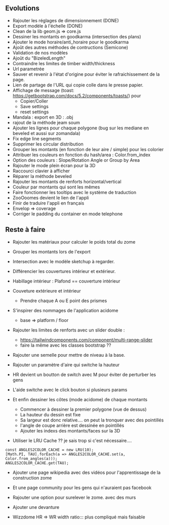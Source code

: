 ## Evolutions

* Rajouter les réglages de dimensionnement (DONE)
* Export modèle à l'échelle (DONE)
* Clean de la lib geom.js => core.js
* Dessiner les montants en  goodkarma (intersection des plans)
* Ajouter le mode horaire/anti_horaire pour le goodkarma
* Ajoût des autres méthodes de contructions (Semicone)
* Validation de nos modèles
* Ajoût du "BizeledLength" 
* Contraindre les limites de timber width/thickness
* Url parametrée
* Sauver et revenir à l'état d'origine pour éviter le rafraichissement de la page.
* Lien de partage de l'URL qui copie colle dans le presse papier.
* Affichage de message (toast: https://getbootstrap.com/docs/5.2/components/toasts/) pour
  * Copier/Coller
  * Save settings
  * reset settings
* Mandala : export en 3D : .obj
* rajout de la méthode jeam soum 
* Ajouter les lignes pour chaque polygone (bug sur les mediane en beveled et aussi sur zomandala)
* Fix edge line segments
* Supprimer les circular distribution
* Grouper les montants (en fonction de leur aire / simple) pour les colorier
* Attribuer les couleurs en fonction du hash/area : Color.from_index
* Option des couleurs : Slope/Rotation Angle or Group by Area
* Rajouter le mode plein écran pour la 3D
* Raccourci clavier à afficher
* Réparer la méthode beveled 
* Rajouter les montants de renforts horizontal/vertical
* Couleur par montants qui sont les mêmes
* Faire fonctionner les tooltips avec le système de traduction
* ZooOoomes devient le lien de l'appli
* Finir de traduire l'appli en français
* Envelop => coverage
* Corriger le padding du container en mode telephone


## Reste à faire


* Rajouter les matériaux pour calculer le poids total du zome

* Grouper les montants lors de l'export
  
* Intersection avec le modèle sketchup à regarder.

* Différencier les couvertures intérieur et extérieur. 

* Habillage intérieur : Plafond == couverture intérieur
  
* Couveture extérieure et intérieur
  * Prendre chaque A ou E point des prismes
  
* S'inspirer des nommages de l'application acidome 
  * base => platform / floor
  
* Rajouter les limites de renforts avec un slider double :
  * https://tailwindcomponents.com/component/multi-range-slider
  * faire la même avec les classes bootstrap ??
  
* Rajouter une semelle pour mettre de niveau à la base.
  
* Rajouter un paramètre d'aire qui switche la hauteur

* HR devient un boutton de switch avec M pour éviter de perturber les gens

* L'aide switche avec le click bouton si plusieurs params
  
* Et enfin dessiner les côtes (mode acidome) de chaque montants
  * Commencer à dessiner la premier polygone (vue de dessus)
  * La hauteur du dessin est fixe
  * Sa largeur est donc relative.... on peut la tronquer avec des pointillés
  * l'angle de coupe arrière est dessinée en pointillés
  * Ajouter les indexs des montants/faces sur la 3D

* Utiliser le LRU Cache ?? je sais trop si c'est nécessaire.... 
```
const ANGLES2COLOR_CACHE = new LRU(10);
[Math.PI, TAU].forEach(a => ANGLES2COLOR_CACHE.set(a, Color.from_angles(a)));
ANGLES2COLOR_CACHE.get(TAU);
```

* Ajouter une page wikipedia avec des vidéos pour l'apprentissage de la construction zome

* Et une page community pour les gens qui n'auraient pas facebook

* Rajouter une option pour surelever le zome. avec des murs

* Ajouter une devanture 
  
* Wizzdome HR => WR width ratio::: plus compliqué mais faisable
